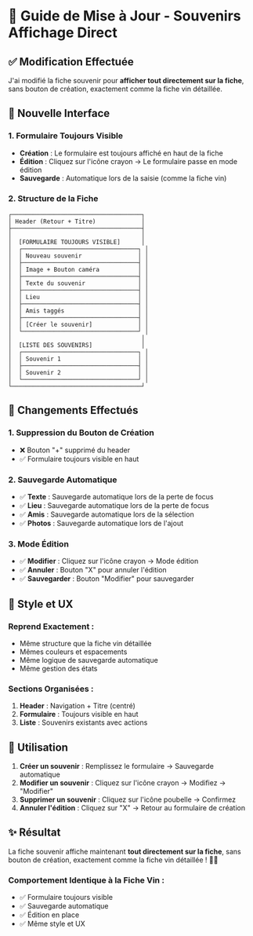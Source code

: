 # 🍷 Guide de Mise à Jour - Souvenirs Affichage Direct

## ✅ **Modification Effectuée**

J'ai modifié la fiche souvenir pour **afficher tout directement sur la fiche**, sans bouton de création, exactement comme la fiche vin détaillée.

## 🎯 **Nouvelle Interface**

### **1. Formulaire Toujours Visible**
- **Création** : Le formulaire est toujours affiché en haut de la fiche
- **Édition** : Cliquez sur l'icône crayon → Le formulaire passe en mode édition
- **Sauvegarde** : Automatique lors de la saisie (comme la fiche vin)

### **2. Structure de la Fiche**
```
┌─────────────────────────────────────┐
│ Header (Retour + Titre)             │
├─────────────────────────────────────┤
│                                     │
│  [FORMULAIRE TOUJOURS VISIBLE]      │
│  ┌─────────────────────────────────┐ │
│  │ Nouveau souvenir                │ │
│  ├─────────────────────────────────┤ │
│  │ Image + Bouton caméra           │ │
│  ├─────────────────────────────────┤ │
│  │ Texte du souvenir               │ │
│  ├─────────────────────────────────┤ │
│  │ Lieu                            │ │
│  ├─────────────────────────────────┤ │
│  │ Amis taggés                     │ │
│  ├─────────────────────────────────┤ │
│  │ [Créer le souvenir]             │ │
│  └─────────────────────────────────┘ │
│                                     │
│  [LISTE DES SOUVENIRS]              │
│  ┌─────────────────────────────────┐ │
│  │ Souvenir 1                      │ │
│  ├─────────────────────────────────┤ │
│  │ Souvenir 2                      │ │
│  └─────────────────────────────────┘ │
└─────────────────────────────────────┘
```

## 🔄 **Changements Effectués**

### **1. Suppression du Bouton de Création**
- ❌ Bouton "+" supprimé du header
- ✅ Formulaire toujours visible en haut

### **2. Sauvegarde Automatique**
- ✅ **Texte** : Sauvegarde automatique lors de la perte de focus
- ✅ **Lieu** : Sauvegarde automatique lors de la perte de focus
- ✅ **Amis** : Sauvegarde automatique lors de la sélection
- ✅ **Photos** : Sauvegarde automatique lors de l'ajout

### **3. Mode Édition**
- ✅ **Modifier** : Cliquez sur l'icône crayon → Mode édition
- ✅ **Annuler** : Bouton "X" pour annuler l'édition
- ✅ **Sauvegarder** : Bouton "Modifier" pour sauvegarder

## 🎨 **Style et UX**

### **Reprend Exactement :**
- Même structure que la fiche vin détaillée
- Mêmes couleurs et espacements
- Même logique de sauvegarde automatique
- Même gestion des états

### **Sections Organisées :**
1. **Header** : Navigation + Titre (centré)
2. **Formulaire** : Toujours visible en haut
3. **Liste** : Souvenirs existants avec actions

## 🚀 **Utilisation**

1. **Créer un souvenir** : Remplissez le formulaire → Sauvegarde automatique
2. **Modifier un souvenir** : Cliquez sur l'icône crayon → Modifiez → "Modifier"
3. **Supprimer un souvenir** : Cliquez sur l'icône poubelle → Confirmez
4. **Annuler l'édition** : Cliquez sur "X" → Retour au formulaire de création

## ✨ **Résultat**

La fiche souvenir affiche maintenant **tout directement sur la fiche**, sans bouton de création, exactement comme la fiche vin détaillée ! 🍷✨

### **Comportement Identique à la Fiche Vin :**
- ✅ Formulaire toujours visible
- ✅ Sauvegarde automatique
- ✅ Édition en place
- ✅ Même style et UX


